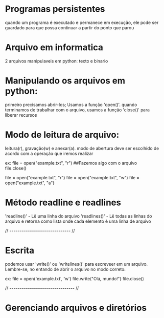# Programas persistentes 
quando  um programa é executado e permanece em execução, ele pode ser guardado para que possa continuar a partir do ponto que parou

# Arquivo em informatica
2 arquivos manipulaveis em python: texto e binario

# Manipulando os arquivos em python:
primeiro precisamos abrir-los; Usamos a função 'open()'.
quando terminamos de trabalhar com o  arquivo, usamos a função 'close()' para liberar recursos

# Modo de leitura de arquivo:
leitura(r), gravação(w) e anexar(a).
modo de abertura deve ser escolhido de acordo com a operação que iremos realizar

ex:
file = open("example.txt", "r")
##Fazemos algo com o arquivo
file.close()

file = open("example.txt", "r")
file = open("example.txt", "w")
file = open("example.txt", "a")

# Método readline e readlines
'readline()' - Lê uma linha do arquivo
'readlines()' - Lê todas as linhas do arquivo e retorna como lista onde cada elemento é uma linha de arquivo

// ------------------------------- //
# Escrita 
podemos usar 'write()' ou 'writelines()' para escreveer em um arquivo. Lembre-se, no entando de abrir o arquivo no modo correto. 

ex: 
file = open('example.txt', 'w')
file.write("Olá, mundo!")
file.close()

// --------------------------------- //
# Gerenciando arquivos e diretórios 
